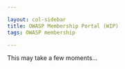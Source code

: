 ```yaml
---

layout: col-sidebar
title: OWASP Membership Portal (WIP)
tags: OWASP membership

---
```


<div id='member-qr' style='float:right;'>
</div>
<div id='member-info'>
This may take a few moments...
</div>

<script>
  $(function() {
      $.get( "https://owaspadmin.azurewebsites.net/api/get-member-info?code=mWP6TjdDSJZOQIZQNtb2fUPuzuIamwaobBZUTnN24JEdtFybiTDl7A==", { authtoken : Cookies.get('CF_Authorization') }, function( data ) {
          alert(data);
          $('#member-info').fill_member_info(data);
          $('#member-qr').kjua({text: data["member_number"]});
        }).fail(function() {
               $('#member-info').html('<strong>Failed to find member information.</strong>')
        });
  })
  
  $.fn.fill_member_info = function(data) {
        if(data) {
          html = "Welcome, " + data["name"] + ".";
          html += "<strong>Member Number:</strong>" + data['member_number'] + "<br>";
          //html += "<strong>Email:</strong>" + data['emails'][0] + "<br>";
          html += "<strong>Address:</strong>" + data['address'] + "<br>";
          //html += "<strong>Phone:</strong>" + data['phone_numbers'][0] + "<br>";
          html += "<strong>Membership Type:</strong>" + data['membership_type'] + "<br>";
          html += "<strong>Membership Start:</strong>" + data['membership_start'] + "<br>";
          html += "<strong>Membership End:</strong>" + data['membership_end'] + "<br>";
          html += "<strong>Recurring:</strong>" + data['membership_recurring'] + "<br>";
          this.html(html);
        } else {
          this.html('Oops.  Something wicked this way comes');
        }

    }
</script>
